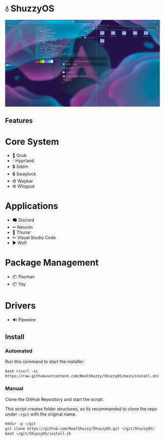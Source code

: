 # 💧 ShuzzyOS
!["Preview of ShuzzyOS"](assets/preview.png)

## Features
# Core System
- 🔧 Grub
- 💧 Hyprland
- 🔒 Sddm
- 🔒 Swaylock
- ⚙ Waybar
- ⚙ Wlogout
# Applications
- 🗨 Discord
- ✏ Neovim
- 📁 Thunar
- ✏ Visual Studio Code
- ▶ Wofi
# Package Management
- 📦 Pacman
- 📦 Yay
# Drivers
- 🔊 Pipewire




## Install
### Automated
Run this command to start the installer:
```
bash <(curl -sL https://raw.githubusercontent.com/RealShuzzy/ShuzzyOS/main/install.sh)
```
### Manual
Clone the GitHub Repository and start the script:

This script creates folder structures, so its recommended to clone the repo under `~/git` with the original name. 
```
mkdir -p ~/git
git clone https://github.com/RealShuzzy/ShuzzyOS.git ~/git/ShuzzyOS/
bash ~/git/ShuzzyOS/install.sh
```
